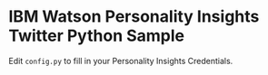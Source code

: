 # IBM Watson Personality Insights Twitter Python Sample

Edit `config.py` to fill in your Personality Insights Credentials. 

